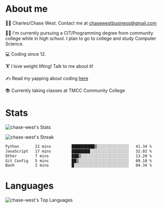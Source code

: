 # About me
🙋‍♂️ Charles/Chase West. Contact me at chasewestbusiness@gmail.com

👨‍🎓 I'm currently pursuing a CIT/Programming degree from community college
while in high school. I plan to go to college and study Computer Science. 

💻 Coding since 12.

🏋️ I love weight lifting! Talk to me about it! 

✍️ Read my yapping about coding [here](https://medium.com/@chase-west)

📚 Currently taking classes at TMCC Community College 

# Stats 

![chase-west's Stats](https://github-readme-stats.vercel.app/api?username=chase-west&theme=prussian&show_icons=true&hide_border=false&count_private=true)


![chase-west's Streak](https://github-readme-streak-stats.herokuapp.com/?user=chase-west&theme=prussian&hide_border=false)

<!--START_SECTION:waka-->

```txt
Python       22 mins         ██████████▒░░░░░░░░░░░░░░   41.34 %
JavaScript   17 mins         ████████░░░░░░░░░░░░░░░░░   32.02 %
Other        7 mins          ███▒░░░░░░░░░░░░░░░░░░░░░   13.20 %
Git Config   5 mins          ██▒░░░░░░░░░░░░░░░░░░░░░░   09.10 %
Bash         2 mins          █░░░░░░░░░░░░░░░░░░░░░░░░   04.34 %
```

<!--END_SECTION:waka-->


# Languages 
![chase-west's Top Languages](https://github-readme-stats.vercel.app/api/top-langs/?username=chase-west&theme=prussian&show_icons=true&hide_border=false&layout=compact)


